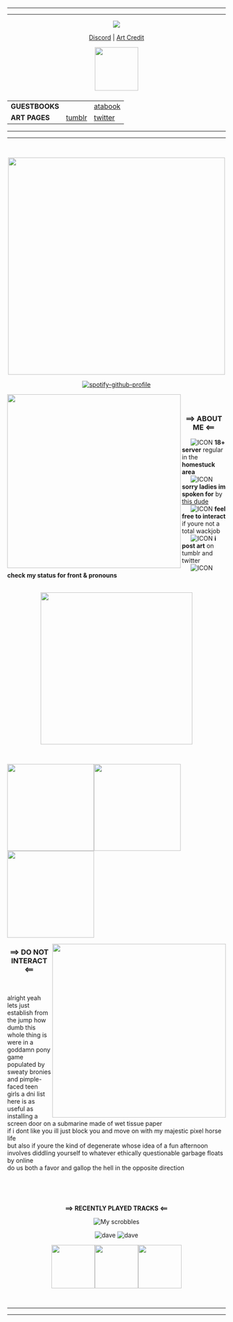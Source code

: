<hr>
<hr>

*<p align=center>* ![](https://komarev.com/ghpvc/?username=Gatixan&style=plastic&color=e00707&label=peep+counter) 
*<p align=center>* [Discord](https://discord.gg/D8NmgD5v8Q) | [Art Credit](https://fruitegg.tumblr.com)
*<p align=center>* <img src="https://file.garden/ZK4cpCacLGUL75Nl/sbahj" width="100" align="center"> <br>
<h3>
<table align="center">
 <tr>
   <td><b>GUESTBOOKS</b></td>
   <td><a href="strawpage wip<"/a></td>
   <td><a href="https://turnteched.atabook.org">atabook</a></td>
 <tr>
    <td><b>ART PAGES</b></td>
    <td><a href="https://tumblr.com/gatixan">tumblr</a></td>
    <td><a href="https://twitter.com/gatixan">twitter</a></td>
  </tr>
</table>
  </p>
</h3>

<hr>
<hr>
<br>
<p align=center> <img src="https://file.garden/ZK4cpCacLGUL75Nl/welcom.jpg" width="500" align="center">
  
*<p align=center>* [![spotify-github-profile](https://spotify-github-profile.kittinanx.com/api/view?uid=syzapar9fkwrrwc8n81shqmo1&cover_image=true&theme=spotify-embed&show_offline=false&background_color=000000&interchange=false&profanity=false&bar_color=ff2600&bar_color_cover=true&mode=light)](https://spotify-github-profile.kittinanx.com/api/view?uid=syzapar9fkwrrwc8n81shqmo1&redirect=true)

<img src="https://file.garden/ZK4cpCacLGUL75Nl/bathroom.png" width="400" height="400" align="left">

<h3> &nbsp;&nbsp;&nbsp;&nbsp; <p align=center> ==> ABOUT ME <== </h3>

&nbsp;&nbsp;&nbsp;&nbsp; ![ICON](https://file.garden/ZK4cpCacLGUL75Nl/daveicon.gif) **18+ server** regular in the **homestuck area**       
&nbsp;&nbsp;&nbsp;&nbsp; ![ICON](https://file.garden/ZK4cpCacLGUL75Nl/daveicon.gif) **sorry ladies im spoken for** by [this dude](https://github.com/dirkuu)                 
&nbsp;&nbsp;&nbsp;&nbsp; ![ICON](https://file.garden/ZK4cpCacLGUL75Nl/daveicon.gif) **feel free to interact** if youre not a total wackjob     
&nbsp;&nbsp;&nbsp;&nbsp; ![ICON](https://file.garden/ZK4cpCacLGUL75Nl/daveicon.gif) **i post art** on tumblr and twitter             
&nbsp;&nbsp;&nbsp;&nbsp; ![ICON](https://file.garden/ZK4cpCacLGUL75Nl/daveicon.gif) **check my status for front & pronouns**       
&nbsp;&nbsp;&nbsp;&nbsp;
*<p align=center>* <img src="https://file.garden/ZK4cpCacLGUL75Nl/awyeahbitches.gif" width="350" align="center">

&nbsp;&nbsp;&nbsp;&nbsp;
<br>
*<p align=left>*<img src="https://file.garden/ZK4cpCacLGUL75Nl/Pieceofshit.webp" width="200"><img src="https://file.garden/ZK4cpCacLGUL75Nl/Pieceofshit.webp" width="200"><img src="https://file.garden/ZK4cpCacLGUL75Nl/Pieceofshit.webp" width="200">
<br clear="all">

<img src="https://file.garden/ZK4cpCacLGUL75Nl/ecocnomy.png" width="400" align="right">

<h3> <p align=center> ==> DO NOT INTERACT <== </h3><br>
<p align=left> alright yeah lets just establish from the jump how dumb this whole thing is<br>
were in a goddamn pony game populated by sweaty bronies and pimple-faced teen girls a dni list here is as useful as installing a screen door on a submarine made of wet tissue paper<br>
if i dont like you ill just block you and move on with my majestic pixel horse life<br>
but also if youre the kind of degenerate whose idea of a fun afternoon involves diddling yourself to whatever ethically questionable garbage floats by online<br>
do us both a favor and gallop the hell in the opposite direction<br>

&nbsp;&nbsp;&nbsp;&nbsp;

<br clear="all">

*<p align=center>* **==> RECENTLY PLAYED TRACKS <==** <br>
*<p align=center>*![My scrobbles](https://lastfm-recently-played.vercel.app/api?user=photolatry&width=500&header_style=compact_stats_only&border_radius=5)</p>
*<p align=center>* ![dave](https://file.garden/ZK4cpCacLGUL75Nl/daveshine.gif) ![dave](https://file.garden/ZK4cpCacLGUL75Nl/didsomeone.gif)</p>
*<p align=center>*  <img src="https://file.garden/ZK4cpCacLGUL75Nl/bumpin.gif" width="100"><img src="https://file.garden/ZK4cpCacLGUL75Nl/puppetassdrown.gif" width="100"><img src="https://file.garden/ZK4cpCacLGUL75Nl/puppetkiller.gif" width="100"> </p>

<br clear="all">

<hr>
<hr>
